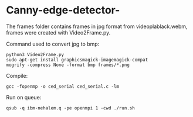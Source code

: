 # Canny-edge-detector-
The frames folder contains frames in jpg format from videoplablack.webm,
frames were created with Video2Frame.py.

Command used to convert jpg to bmp:
```
python3 Video2Frame.py
sudo apt-get install graphicsmagick-imagemagick-compat
mogrify -compress None -format bmp frames/*.png
```
Compile: 

```gcc -fopenmp -o ced_serial ced_serial.c -lm```

Run on queue: 

```qsub -q ibm-nehalem.q -pe openmpi 1 -cwd ./run.sh```